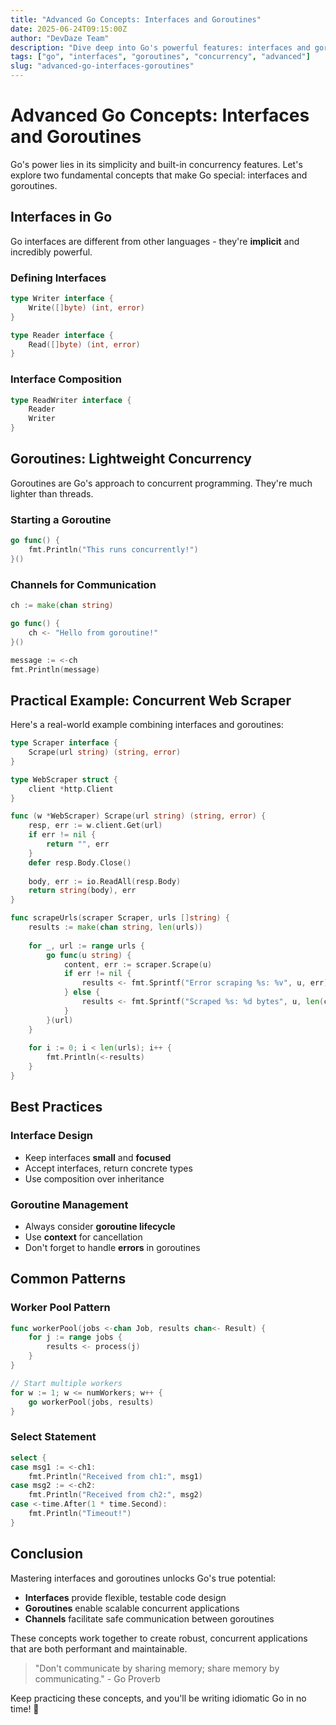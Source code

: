 ```yaml
---
title: "Advanced Go Concepts: Interfaces and Goroutines"
date: 2025-06-24T09:15:00Z
author: "DevDaze Team"
description: "Dive deep into Go's powerful features: interfaces and goroutines for concurrent programming"
tags: ["go", "interfaces", "goroutines", "concurrency", "advanced"]
slug: "advanced-go-interfaces-goroutines"
---
```


# Advanced Go Concepts: Interfaces and Goroutines

Go's power lies in its simplicity and built-in concurrency features. Let's explore two fundamental concepts that make Go special: interfaces and goroutines.

## Interfaces in Go

Go interfaces are different from other languages - they're **implicit** and incredibly powerful.

### Defining Interfaces

```go
type Writer interface {
    Write([]byte) (int, error)
}

type Reader interface {
    Read([]byte) (int, error)
}
```

### Interface Composition

```go
type ReadWriter interface {
    Reader
    Writer
}
```

## Goroutines: Lightweight Concurrency

Goroutines are Go's approach to concurrent programming. They're much lighter than threads.

### Starting a Goroutine

```go
go func() {
    fmt.Println("This runs concurrently!")
}()
```

### Channels for Communication

```go
ch := make(chan string)

go func() {
    ch <- "Hello from goroutine!"
}()

message := <-ch
fmt.Println(message)
```

## Practical Example: Concurrent Web Scraper

Here's a real-world example combining interfaces and goroutines:

```go
type Scraper interface {
    Scrape(url string) (string, error)
}

type WebScraper struct {
    client *http.Client
}

func (w *WebScraper) Scrape(url string) (string, error) {
    resp, err := w.client.Get(url)
    if err != nil {
        return "", err
    }
    defer resp.Body.Close()
    
    body, err := io.ReadAll(resp.Body)
    return string(body), err
}

func scrapeUrls(scraper Scraper, urls []string) {
    results := make(chan string, len(urls))
    
    for _, url := range urls {
        go func(u string) {
            content, err := scraper.Scrape(u)
            if err != nil {
                results <- fmt.Sprintf("Error scraping %s: %v", u, err)
            } else {
                results <- fmt.Sprintf("Scraped %s: %d bytes", u, len(content))
            }
        }(url)
    }
    
    for i := 0; i < len(urls); i++ {
        fmt.Println(<-results)
    }
}
```

## Best Practices

### Interface Design
- Keep interfaces **small** and **focused**
- Accept interfaces, return concrete types
- Use composition over inheritance

### Goroutine Management
- Always consider **goroutine lifecycle**
- Use **context** for cancellation
- Don't forget to handle **errors** in goroutines

## Common Patterns

### Worker Pool Pattern

```go
func workerPool(jobs <-chan Job, results chan<- Result) {
    for j := range jobs {
        results <- process(j)
    }
}

// Start multiple workers
for w := 1; w <= numWorkers; w++ {
    go workerPool(jobs, results)
}
```

### Select Statement

```go
select {
case msg1 := <-ch1:
    fmt.Println("Received from ch1:", msg1)
case msg2 := <-ch2:
    fmt.Println("Received from ch2:", msg2)
case <-time.After(1 * time.Second):
    fmt.Println("Timeout!")
}
```

## Conclusion

Mastering interfaces and goroutines unlocks Go's true potential:

- **Interfaces** provide flexible, testable code design
- **Goroutines** enable scalable concurrent applications
- **Channels** facilitate safe communication between goroutines

These concepts work together to create robust, concurrent applications that are both performant and maintainable.

> "Don't communicate by sharing memory; share memory by communicating." - Go Proverb

Keep practicing these concepts, and you'll be writing idiomatic Go in no time! 🎯
